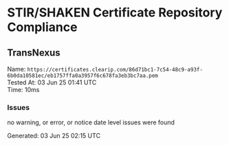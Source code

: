 # STIR/SHAKEN Certificate Repository Compliance

## TransNexus

Name: `https://certificates.clearip.com/86d71bc1-7c54-48c9-a93f-6b0da10581ec/eb1757ffa0a3957f6c678fa3eb3bc7aa.pem`\
Tested At: 03 Jun 25 01:41 UTC\
Time: 10ms

### Issues

no warning, or error, or notice date level issues were found

Generated: 03 Jun 25 02:15 UTC